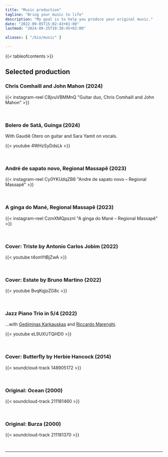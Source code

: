 ```yaml
---
title: "Music production"
tagline: "Bring your music to life"
description: "My goal is to help you produce your original music."
date: "2022-09-05T15:02:43+01:00"
lastmod: "2024-09-25T10:30:45+02:00"

aliases: [ "/bio/music" ]

---
```


{{< tableofcontents >}}

## Selected production

### Chris Comhaill and John Mahon (2024)

{{< instagram-reel C8jvuVBMMnQ "Guitar duo, Chris Comhaill and John Mahon" >}}

&nbsp;

<!--more-->

### Bolero de Satã, Guinga (2024)

With Gaudiê Otero on guitar and Sara Yamit on vocals.

{{< youtube 4WHzSyDdsLk >}}

&nbsp;

### André de sapato novo, Regional Massapê (2023)

{{< instagram-reel Cy0YKUdqZB6 "Andre de sapato novo – Regional Massapê" >}}

&nbsp;

### A ginga do Mané, Regional Massapê (2023)

{{< instagram-reel CzmXMQpsznl "A ginga do Mané – Regional Massapê" >}}

&nbsp;

### Cover: Triste by Antonio Carlos Jobim (2022)

{{< youtube t4omYtBjZwA >}}

&nbsp;

### Cover: Estate by Bruno Martino (2022)

{{< youtube BvqKqjoZG8c >}}

&nbsp;

### Jazz Piano Trio in 5/4 (2022)

…with [Gediminas Karkauskas][ged] and [Riccardo Marenghi][ric].

{{< youtube eL9UXUTQHD0 >}}

[ged]: https://www.offpitchrecords.com/
[ric]: https://www.instagram.com/riccardo_marenghi/

&nbsp;

### Cover: Butterfly by Herbie Hancock (2014)

{{< soundcloud-track 148905172 >}}

&nbsp;

### Original: Ocean (2000)

{{< soundcloud-track 211181460 >}}

&nbsp;

### Original: Burza (2000)

{{< soundcloud-track 211181370 >}}

&nbsp;

----
